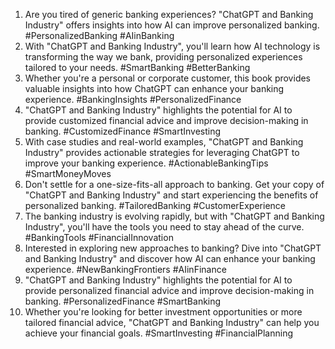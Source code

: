 1. Are you tired of generic banking experiences? "ChatGPT and Banking Industry" offers insights into how AI can improve personalized banking. #PersonalizedBanking #AIinBanking
2. With "ChatGPT and Banking Industry", you'll learn how AI technology is transforming the way we bank, providing personalized experiences tailored to your needs. #SmartBanking #BetterBanking
3. Whether you're a personal or corporate customer, this book provides valuable insights into how ChatGPT can enhance your banking experience. #BankingInsights #PersonalizedFinance
4. "ChatGPT and Banking Industry" highlights the potential for AI to provide customized financial advice and improve decision-making in banking. #CustomizedFinance #SmartInvesting
5. With case studies and real-world examples, "ChatGPT and Banking Industry" provides actionable strategies for leveraging ChatGPT to improve your banking experience. #ActionableBankingTips #SmartMoneyMoves
6. Don't settle for a one-size-fits-all approach to banking. Get your copy of "ChatGPT and Banking Industry" and start experiencing the benefits of personalized banking. #TailoredBanking #CustomerExperience
7. The banking industry is evolving rapidly, but with "ChatGPT and Banking Industry", you'll have the tools you need to stay ahead of the curve. #BankingTools #FinancialInnovation
8. Interested in exploring new approaches to banking? Dive into "ChatGPT and Banking Industry" and discover how AI can enhance your banking experience. #NewBankingFrontiers #AIinFinance
9. "ChatGPT and Banking Industry" highlights the potential for AI to provide personalized financial advice and improve decision-making in banking. #PersonalizedFinance #SmartBanking
10. Whether you're looking for better investment opportunities or more tailored financial advice, "ChatGPT and Banking Industry" can help you achieve your financial goals. #SmartInvesting #FinancialPlanning
